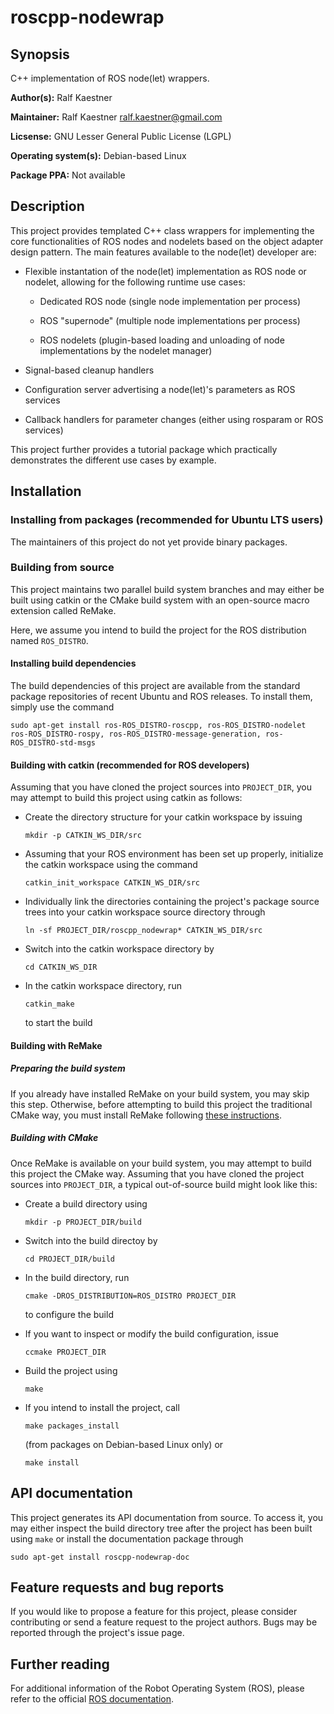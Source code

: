 # roscpp-nodewrap

## Synopsis

C++ implementation of ROS node(let) wrappers.

**Author(s):** Ralf Kaestner

**Maintainer:** Ralf Kaestner <ralf.kaestner@gmail.com>

**Licsense:** GNU Lesser General Public License (LGPL)

**Operating system(s):** Debian-based Linux

**Package PPA:** Not available

## Description

This project provides templated C++ class wrappers for implementing the core
functionalities of ROS nodes and nodelets based on the object adapter design
pattern. The main features available to the node(let) developer are:

* Flexible instantation of the node(let) implementation as ROS node or
  nodelet, allowing for the following runtime use cases:
  * Dedicated ROS node (single node implementation per process)

  * ROS "supernode" (multiple node implementations per process)

  * ROS nodelets (plugin-based loading and unloading of node implementations
    by the nodelet manager)
    
* Signal-based cleanup handlers

* Configuration server advertising a node(let)'s parameters as ROS services

* Callback handlers for parameter changes (either using rosparam or ROS
  services)

This project further provides a tutorial package which practically demonstrates
the different use cases by example.

## Installation

### Installing from packages (recommended for Ubuntu LTS users)

The maintainers of this project do not yet provide binary packages.

### Building from source

This project maintains two parallel build system branches and may either
be built using catkin or the CMake build system with an open-source macro
extension called ReMake.

Here, we assume you intend to build the project for the ROS distribution
named `ROS_DISTRO`.

#### Installing build dependencies

The build dependencies of this project are available from the standard
package repositories of recent Ubuntu and ROS releases. To install them,
simply use the command

```
sudo apt-get install ros-ROS_DISTRO-roscpp, ros-ROS_DISTRO-nodelet ros-ROS_DISTRO-rospy, ros-ROS_DISTRO-message-generation, ros-ROS_DISTRO-std-msgs

```

#### Building with catkin (recommended for ROS developers)

Assuming that you have cloned the project sources into `PROJECT_DIR`, you
may attempt to build this project using catkin as follows:

* Create the directory structure for your catkin workspace by issuing

  ```
  mkdir -p CATKIN_WS_DIR/src
  ```

* Assuming that your ROS environment has been set up properly, initialize the
  catkin workspace using the command

  ```
  catkin_init_workspace CATKIN_WS_DIR/src
  ```

* Individually link the directories containing the project's package source
  trees into your catkin workspace source directory through

  ```
  ln -sf PROJECT_DIR/roscpp_nodewrap* CATKIN_WS_DIR/src
  ```

* Switch into the catkin workspace directory by 

  ```
  cd CATKIN_WS_DIR
  ```

* In the catkin workspace directory, run 

  ```
  catkin_make
  ```

  to start the build

#### Building with ReMake

##### Preparing the build system

If you already have installed ReMake on your build system, you may
skip this step. Otherwise, before attempting to build this project the
traditional CMake way, you must install ReMake following
[these instructions](https://github.com/kralf/remake).

##### Building with CMake

Once ReMake is available on your build system, you may attempt to build this
project the CMake way. Assuming that you have cloned the project sources into
`PROJECT_DIR`, a typical out-of-source build might look like this:

* Create a build directory using 

  ```
  mkdir -p PROJECT_DIR/build
  ```

* Switch into the build directoy by 

  ```
  cd PROJECT_DIR/build
  ```

* In the build directory, run 

  ```
  cmake -DROS_DISTRIBUTION=ROS_DISTRO PROJECT_DIR
  ```

  to configure the build

* If you want to inspect or modify the build configuration, issue 

  ```
  ccmake PROJECT_DIR
  ```

* Build the project using 

  ```
  make
  ```

* If you intend to install the project, call 

  ```
  make packages_install
  ```

  (from packages on Debian-based Linux only) or 

  ```
  make install
  ```

## API documentation

This project generates its API documentation from source. To access it, you
may either inspect the build directory tree after the project has been built
using `make` or install the documentation package through

```
sudo apt-get install roscpp-nodewrap-doc
```

## Feature requests and bug reports

If you would like to propose a feature for this project, please consider
contributing or send a feature request to the project authors. Bugs may be
reported through the project's issue page.

## Further reading

For additional information of the Robot Operating System (ROS), please refer
to the official [ROS documentation](http://wiki.ros.org).
